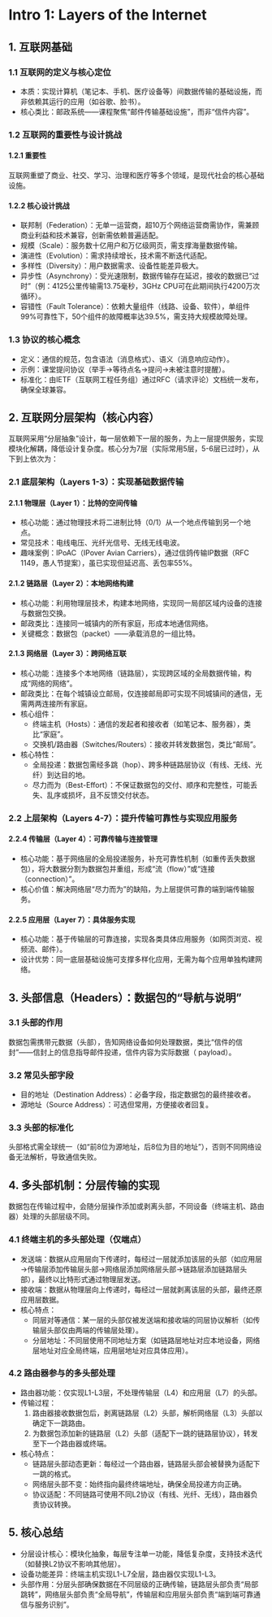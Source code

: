 # Intro 1: Layers of the Internet

## 1. 互联网基础

### 1.1 互联网的定义与核心定位

- 本质：实现计算机（笔记本、手机、医疗设备等）间数据传输的基础设施，而非依赖其运行的应用（如谷歌、脸书）。
- 核心类比：邮政系统——课程聚焦“邮件传输基础设施”，而非“信件内容”。

### 1.2 互联网的重要性与设计挑战

#### 1.2.1 重要性

互联网重塑了商业、社交、学习、治理和医疗等多个领域，是现代社会的核心基础设施。

#### 1.2.2 核心设计挑战

- 联邦制（Federation）：无单一运营商，超10万个网络运营商需协作，需兼顾商业利益和技术兼容，创新需依赖普遍适配。
- 规模（Scale）：服务数十亿用户和万亿级网页，需支撑海量数据传输。
- 演进性（Evolution）：需求持续增长，技术需不断迭代适配。
- 多样性（Diversity）：用户数据需求、设备性能差异极大。
- 异步性（Asynchrony）：受光速限制，数据传输存在延迟，接收的数据已“过时”（例：4125公里传输需13.75毫秒，3GHz CPU可在此期间执行4200万次循环）。
- 容错性（Fault Tolerance）：依赖大量组件（线路、设备、软件），单组件99%可靠性下，50个组件的故障概率达39.5%，需支持大规模故障处理。

### 1.3 协议的核心概念

- 定义：通信的规范，包含语法（消息格式）、语义（消息响应动作）。
- 示例：课堂提问协议（举手→等待点名→提问→未被注意时提醒）。
- 标准化：由IETF（互联网工程任务组）通过RFC（请求评论）文档统一发布，确保全球兼容。

## 2. 互联网分层架构（核心内容）
互联网采用“分层抽象”设计，每一层依赖下一层的服务，为上一层提供服务，实现模块化解耦，降低设计复杂度。核心分为7层（实际常用5层，5-6层已过时），从下到上依次为：

### 2.1 底层架构（Layers 1-3）：实现基础数据传输
#### 2.1.1 物理层（Layer 1）：比特的空间传输
- 核心功能：通过物理技术将二进制比特（0/1）从一个地点传输到另一个地点。
- 常见技术：电线电压、光纤光信号、无线无线电波。
- 趣味案例：IPoAC（IPover Avian Carriers），通过信鸽传输IP数据（RFC 1149，愚人节提案），虽已实现但延迟高、丢包率55%。

#### 2.1.2 链路层（Layer 2）：本地网络构建
- 核心功能：利用物理层技术，构建本地网络，实现同一局部区域内设备的连接与数据包交换。
- 邮政类比：连接同一城镇内的所有家庭，形成本地通信网络。
- 关键概念：数据包（packet）——承载消息的一组比特。

#### 2.1.3 网络层（Layer 3）：跨网络互联
- 核心功能：连接多个本地网络（链路层），实现跨区域的全局数据传输，构成“网络的网络”。
- 邮政类比：在每个城镇设立邮局，仅连接邮局即可实现不同城镇间的通信，无需两两连接所有家庭。
- 核心组件：
  - 终端主机（Hosts）：通信的发起者和接收者（如笔记本、服务器），类比“家庭”。
  - 交换机/路由器（Switches/Routers）：接收并转发数据包，类比“邮局”。
- 核心特性：
  - 全局投递：数据包需经多跳（hop）、跨多种链路层协议（有线、无线、光纤）到达目的地。
  - 尽力而为（Best-Effort）：不保证数据包的交付、顺序和完整性，可能丢失、乱序或损坏，且不反馈交付状态。

### 2.2 上层架构（Layers 4-7）：提升传输可靠性与实现应用服务
#### 2.2.4 传输层（Layer 4）：可靠传输与连接管理
- 核心功能：基于网络层的全局投递服务，补充可靠性机制（如重传丢失数据包），将大数据分割为数据包并重组，形成“流（flow）”或“连接（connection）”。
- 核心价值：解决网络层“尽力而为”的缺陷，为上层提供可靠的端到端传输服务。

#### 2.2.5 应用层（Layer 7）：具体服务实现
- 核心功能：基于传输层的可靠连接，实现各类具体应用服务（如网页浏览、视频流、邮件）。
- 设计优势：同一底层基础设施可支撑多样化应用，无需为每个应用单独构建网络。

## 3. 头部信息（Headers）：数据包的“导航与说明”
### 3.1 头部的作用
数据包需携带元数据（头部），告知网络设备如何处理数据，类比“信件的信封”——信封上的信息指导邮件投递，信件内容为实际数据（ payload）。

### 3.2 常见头部字段
- 目的地址（Destination Address）：必备字段，指定数据包的最终接收者。
- 源地址（Source Address）：可选但常用，方便接收者回复。

### 3.3 头部的标准化
头部格式需全球统一（如“前8位为源地址，后8位为目的地址”），否则不同网络设备无法解析，导致通信失败。

## 4. 多头部机制：分层传输的实现
数据包在传输过程中，会随分层操作添加或剥离头部，不同设备（终端主机、路由器）处理的头部层级不同。

### 4.1 终端主机的多头部处理（仅端点）
- 发送端：数据从应用层向下传递时，每经过一层就添加该层的头部（如应用层→传输层添加传输层头部→网络层添加网络层头部→链路层添加链路层头部），最终以比特形式通过物理层发送。
- 接收端：数据从物理层向上传递时，每经过一层就剥离该层的头部，最终还原应用层数据。
- 核心特点：
  - 同层对等通信：某一层的头部仅被发送端和接收端的同层协议解析（如传输层头部仅由两端的传输层处理）。
  - 分层地址：不同层使用不同地址方案（如链路层地址对应本地设备，网络层地址对应全局终端，应用层地址对应具体应用）。

### 4.2 路由器参与的多头部处理
- 路由器功能：仅实现L1-L3层，不处理传输层（L4）和应用层（L7）的头部。
- 传输过程：
  1. 路由器接收数据包后，剥离链路层（L2）头部，解析网络层（L3）头部以确定下一跳路由。
  2. 为数据包添加新的链路层（L2）头部（适配下一跳的链路层协议），转发至下一个路由器或终端。
- 核心特点：
  - 链路层头部动态更新：每经过一个路由器，链路层头部会被替换为适配下一跳的格式。
  - 网络层头部不变：始终指向最终终端地址，确保全局投递方向正确。
  - 协议适配：不同链路可使用不同L2协议（有线、光纤、无线），路由器负责协议转换。

## 5. 核心总结
- 分层设计核心：模块化抽象，每层专注单一功能，降低复杂度，支持技术迭代（如替换L2协议不影响其他层）。
- 设备功能差异：终端主机实现L1-L7全层，路由器仅实现L1-L3。
- 头部作用：分层头部确保数据在不同层级的正确传输，链路层头部负责“局部跳转”，网络层头部负责“全局导航”，传输层和应用层头部负责“端到端可靠通信与服务识别”。
